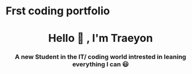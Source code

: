 # Frst coding portfolio
<h1 align="center"> Hello 👏 , I'm Traeyon </h1>  
<h3 align="center"> A new Student in the IT/ coding world intrested in leaning everything I can 😃</h3>  
